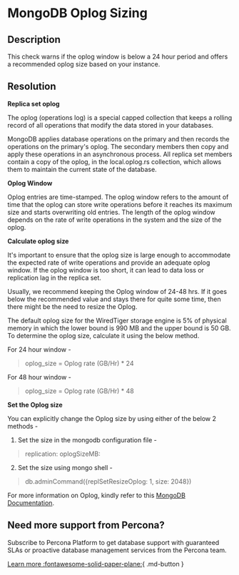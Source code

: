 # MongoDB Oplog Sizing

## Description
This check warns if the oplog window is below a 24 hour period and offers a recommended oplog size based on your instance.

## Resolution

**Replica set oplog**

The oplog (operations log) is a special capped collection that keeps a rolling record of all operations that modify the data stored in your databases.

MongoDB applies database operations on the primary and then records the operations on the primary's oplog. The secondary members then copy and apply these operations in an asynchronous process. All replica set members contain a copy of the oplog, in the local.oplog.rs collection, which allows them to maintain the current state of the database.

**Oplog Window**

Oplog entries are time-stamped. The oplog window refers to the amount of time that the oplog can store write operations before it reaches its maximum size and starts overwriting old entries. The length of the oplog window depends on the rate of write operations in the system and the size of the oplog.

**Calculate oplog size**

It's important to ensure that the oplog size is large enough to accommodate the expected rate of write operations and provide an adequate oplog window. If the oplog window is too short, it can lead to data loss or replication lag in the replica set.

Usually, we recommend keeping the Oplog window of 24-48 hrs. If it goes below the recommended value and stays there for quite some time, then there might be the need to resize the Oplog. 

The default oplog size for the WiredTiger storage engine is 5% of physical memory in which the lower bound is 990 MB and the upper bound is 50 GB. To determine the oplog size, calculate it using the below method.

For 24 hour window -
> oplog_size = Oplog rate (GB/Hr) * 24

For 48 hour window -
> oplog_size = Oplog rate (GB/Hr) * 48

**Set the Oplog size**

You can explicitly change the Oplog size by using either of the below 2 methods  -

1. Set the size in the mongodb configuration file -

> replication:
>    oplogSizeMB: <int>

2. Set the size using mongo shell -

> db.adminCommand({replSetResizeOplog: 1, size: 2048})


For more information on Oplog, kindly refer to this [MongoDB Documentation](https://www.mongodb.com/docs/manual/core/replica-set-oplog/).


## Need more support from Percona?
Subscribe to Percona Platform to get database support with guaranteed SLAs or proactive database management services from the Percona team.

[Learn more :fontawesome-solid-paper-plane:](https://per.co.na/subscribe){ .md-button }
